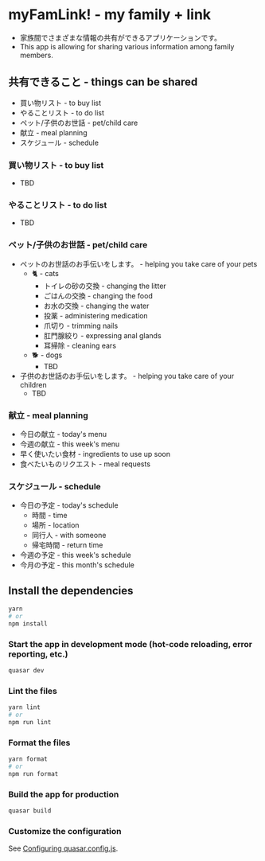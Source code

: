 # myFamLink! - my family + link

- 家族間でさまざまな情報の共有ができるアプリケーションです。
- This app is allowing for sharing various information among family members.

## 共有できること - things can be shared

- 買い物リスト - to buy list
- やることリスト - to do list
- ペット/子供のお世話 - pet/child care
- 献立 - meal planning
- スケジュール - schedule

### 買い物リスト - to buy list

- TBD

### やることリスト - to do list

- TBD

### ペット/子供のお世話 - pet/child care

- ペットのお世話のお手伝いをします。 - helping you take care of your pets
  - 🐈 - cats
    - トイレの砂の交換 - changing the litter
    - ごはんの交換 - changing the food
    - お水の交換 - changing the water
    - 投薬 - administering medication
    - 爪切り - trimming nails
    - 肛門腺絞り - expressing anal glands
    - 耳掃除 - cleaning ears
  - 🐕 - dogs
    - TBD
- 子供のお世話のお手伝いをします。 - helping you take care of your children
  - TBD

### 献立 - meal planning

- 今日の献立 - today's menu
- 今週の献立 - this week's menu
- 早く使いたい食材 - ingredients to use up soon
- 食べたいものリクエスト - meal requests

### スケジュール - schedule

- 今日の予定 - today's schedule
  - 時間 - time
  - 場所 - location
  - 同行人 - with someone
  - 帰宅時間 - return time
- 今週の予定 - this week's schedule
- 今月の予定 - this month's schedule

## Install the dependencies

```bash
yarn
# or
npm install
```

### Start the app in development mode (hot-code reloading, error reporting, etc.)

```bash
quasar dev
```

### Lint the files

```bash
yarn lint
# or
npm run lint
```

### Format the files

```bash
yarn format
# or
npm run format
```

### Build the app for production

```bash
quasar build
```

### Customize the configuration

See [Configuring quasar.config.js](https://v2.quasar.dev/quasar-cli-vite/quasar-config-js).
